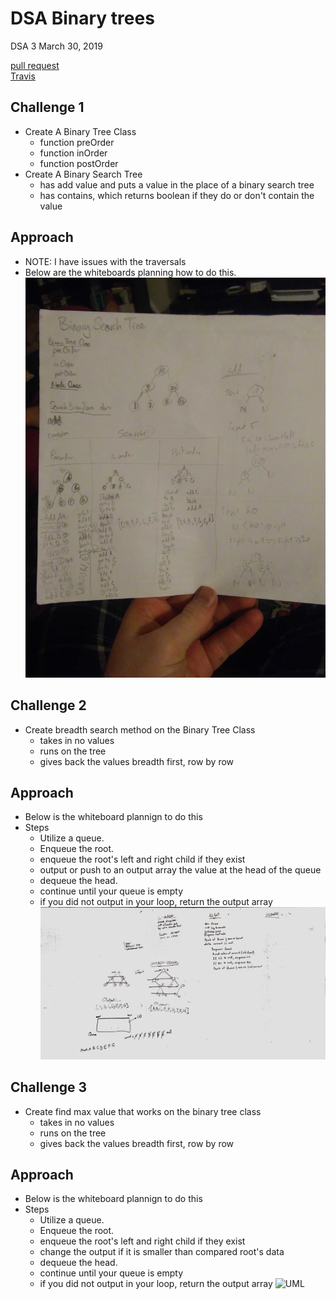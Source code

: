 # DSA Binary trees
DSA 3
March 30, 2019

[pull request](https://github.com/abferris/data-structures-and-algorithms/pull/44 )  
[Travis](https://travis-ci.com/abferris/data-structures-and-algorithms)
## Challenge 1

* Create A Binary Tree Class
  * function preOrder
  * function inOrder
  * function postOrder
* Create A Binary Search Tree
  * has add value and puts a value in the place of a binary search tree
  * has contains, which returns boolean if they do or don't contain the value

## Approach 
* NOTE: I have issues with the traversals
* Below are the whiteboards planning how to do this.
![UML](./treeuml.jpg)

## Challenge 2

* Create breadth search method on the Binary Tree Class
  * takes in no values
  * runs on the tree
  * gives back the values breadth first, row by row

## Approach
* Below is the whiteboard plannign to do this
* Steps
  * Utilize a queue.
  * Enqueue the root.
  * enqueue the root's left and right child if they exist
  * output or push to an output array the value at the head of the queue
  * dequeue the head.
  * continue until your queue is empty
  * if you did not output in your loop, return the output array
![UML](./breadthfirstuml.jpeg)

## Challenge 3

* Create find max value that works on the binary tree class
  * takes in no values
  * runs on the tree
  * gives back the values breadth first, row by row

## Approach
* Below is the whiteboard plannign to do this
* Steps
  * Utilize a queue.
  * Enqueue the root.
  * enqueue the root's left and right child if they exist
  * change the output if it is smaller than compared root's data
  * dequeue the head.
  * continue until your queue is empty
  * if you did not output in your loop, return the output array
![UML](./maxValueUML.jpeg)

